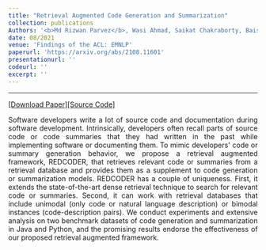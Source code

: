 ```yaml
---
title: "Retrieval Augmented Code Generation and Summarization"
collection: publications
Authors: '<b>Md Rizwan Parvez</b>, Wasi Ahmad, Saikat Chakraborty, Baishakhi Ray, and Kai-Wei Chang.'
date: 08/2021
venue: 'Findings of the ACL: EMNLP'
paperurl: 'https://arxiv.org/abs/2108.11601'
presentationurl: ''
codeurl: ''
excerpt: ''
---
```

---
<a href='https://arxiv.org/pdf/2108.11601.pdf' target="_blank">[Download Paper]</a><a href='' target="_blank">[Source Code]</a>

<p align="justify">
  Software developers write a lot of source code and documentation during software development. Intrinsically, developers often recall parts of source code or 
  code summaries that they had written in the past while implementing software or documenting them. To mimic developers' code or summary generation behavior, 
  we propose a retrieval augmented framework, REDCODER, that retrieves relevant code or summaries from a retrieval database and provides them as a supplement to 
  code generation or summarization models. REDCODER has a couple of uniqueness. First, it extends the state-of-the-art dense retrieval technique to search for 
  relevant code or summaries. Second, it can work with retrieval databases that include unimodal (only code or natural language description) or bimodal instances 
  (code-description pairs). We conduct experiments and extensive analysis on two benchmark datasets of code generation and summarization in Java and Python, and
  the promising results endorse the effectiveness of our proposed retrieval augmented framework.
</p>
